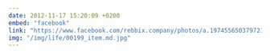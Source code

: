```yaml
---
date: 2012-11-17 15:20:09 +0200
embed: "facebook"
link: "https://www.facebook.com/rebbix.company/photos/a.197455650379721.23960.192737880851498/197455657046387/?type=3"
img: "/img/life/00199_item.md.jpg"
---
```

